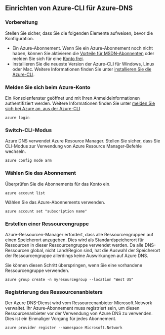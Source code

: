 ## <a name="set-up-azure-cli-for-azure-dns"></a>Einrichten von Azure-CLI für Azure-DNS

### <a name="before-you-begin"></a>Vorbereitung

Stellen Sie sicher, dass Sie die folgenden Elemente aufweisen, bevor die Konfiguration.

* Ein Azure-Abonnement. Wenn Sie ein Azure-Abonnement noch nicht haben, können Sie aktivieren die [Vorteile für MSDN-Abonnenten](https://azure.microsoft.com/pricing/member-offers/msdn-benefits-details/) oder melden Sie sich für eine [Konto frei](https://azure.microsoft.com/pricing/free-trial/).
* Installieren Sie die neueste Version der Azure-CLI für Windows, Linux oder Mac. Weitere Informationen finden Sie unter [installieren Sie die Azure-CLI](../articles/cli-install-nodejs.md).

### <a name="sign-in-to-your-azure-account"></a>Melden Sie sich beim Azure-Konto

Ein Konsolenfenster geöffnet und mit Ihren Anmeldeinformationen authentifiziert werden. Weitere Informationen finden Sie unter [melden Sie sich bei Azure an, aus der Azure-CLI](../articles/xplat-cli-connect.md)

```azurecli
azure login
```

### <a name="switch-cli-mode"></a>Switch-CLI-Modus

Azure DNS verwendet Azure Resource Manager. Stellen Sie sicher, dass Sie CLI-Modus zur Verwendung von Azure Resource Manager-Befehle wechseln.

```azurecli
azure config mode arm
```

### <a name="select-the-subscription"></a>Wählen Sie das Abonnement

Überprüfen Sie die Abonnements für das Konto ein.

```azurecli
azure account list
```

Wählen Sie das Azure-Abonnements verwenden.

```azurecli
azure account set "subscription name"
```

### <a name="create-a-resource-group"></a>Erstellen einer Ressourcengruppe

Azure-Ressourcen-Manager erfordert, dass alle Ressourcengruppen auf einen Speicherort anzugeben. Dies wird als Standardspeicherort für Ressourcen in dieser Ressourcengruppe verwendet werden. Da alle DNS-Ressourcen global, nicht Land/Region sind, hat die Auswahl der Speicherort der Ressourcengruppe allerdings keine Auswirkungen auf Azure DNS.

Sie können diesen Schritt überspringen, wenn Sie eine vorhandene Ressourcengruppe verwenden.

```azurecli
azure group create -n myresourcegroup --location "West US"
```

### <a name="register-resource-provider"></a>Registrierung des Ressourcenanbieters

Der Azure DNS-Dienst wird vom Ressourcenanbieter Microsoft.Network verwaltet. Ihr Azure-Abonnement muss registriert sein, um diesen Ressourcenanbieter vor der Verwendung von Azure DNS zu verwenden. Dies ist ein Einmaliger Vorgang für jedes Abonnement.

```azurecli
azure provider register --namespace Microsoft.Network
```

